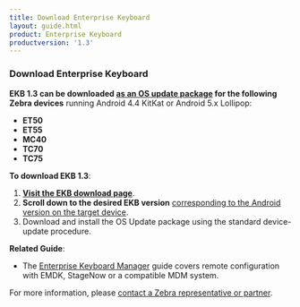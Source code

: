 ```yaml
---
title: Download Enterprise Keyboard
layout: guide.html
product: Enterprise Keyboard
productversion: '1.3'
---
```


### Download Enterprise Keyboard

**EKB 1.3 can be downloaded <u>as an OS update package</u> for the following Zebra devices** running Android 4.4 KitKat or Android 5.x Lollipop: 

* **ET50**
* **ET55**
* **MC40**
* **TC70**
* **TC75** 

**To download EKB 1.3**:  

1. **[Visit the EKB download page](https://www.zebra.com/us/en/support-downloads/software/productivity-apps/enterprise-keyboard.html)**. 
2. **Scroll down to the desired EKB version** <u>corresponding to the Android version on the target device</u>. 
3. Download and install the OS Update package using the standard device-update procedure.  

**Related Guide**:

* The [Enterprise Keyboard Manager](../../../../mx/enterprisekeyboardmgr) guide covers remote configuration with EMDK, StageNow or a compatible MDM system.

For more information, please [contact a Zebra representative or partner](https://www.zebra.com/us/en/about-zebra/contact-zebra.html). 
